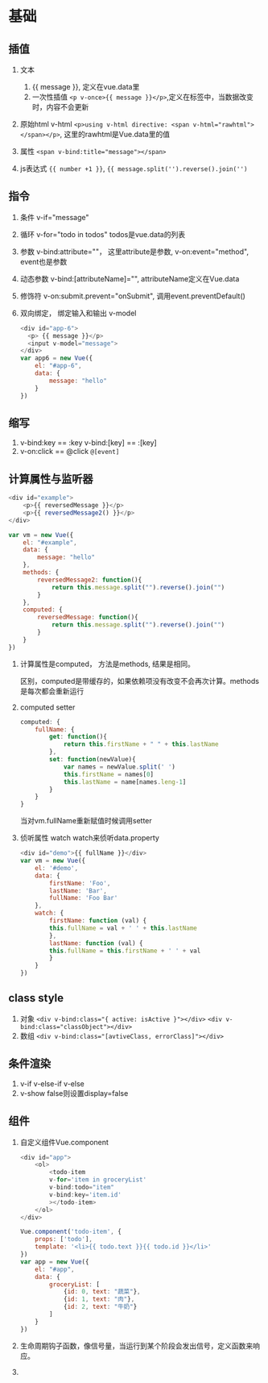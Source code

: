 # 基础
## 插值
1. 文本
   1. {{ message }}, 定义在vue.data里
   2. 一次性插值 `<p v-once>{{ message }}</p>`,定义在标签中，当数据改变时，内容不会更新
2. 原始html  v-html
   `<p>using v-html directive: <span v-html="rawhtml"></span></p>`, 这里的rawhtml是Vue.data里的值

3. 属性 `<span v-bind:title="message"></span>`
4. js表达式 `{{ number +1 }}`, `{{ message.split('').reverse().join('')`
## 指令
1. 条件 v-if="message"
2. 循环 v-for="todo in todos" todos是vue.data的列表
3. 参数 v-bind:attribute=""， 这里attribute是参数, v-on:event="method", event也是参数
4. 动态参数 v-bind:[attributeName]="", attributeName定义在Vue.data
5. 修饰符 v-on:submit.prevent="onSubmit", 调用event.preventDefault()
6. 双向绑定， 绑定输入和输出 v-model

    ```js
    <div id="app-6">
      <p> {{ message }}</p>
      <input v-model="message">
    </div>
    var app6 = new Vue({
        el: "#app-6",
        data: {
            message: "hello"
        }
    })  
    ```
## 缩写
1. v-bind:key == :key  v-bind:[key] == :[key]
2. v-on:click == @click  `@[event]`

## 计算属性与监听器

```js
<div id="example">
    <p>{{ reversedMessage }}</p>
    <p>{{ reversedMessage2() }}</p>
</div>

var vm = new Vue({
    el: "#example",
    data: {
        message: "hello"
    },
    methods: {
        reversedMessage2: function(){
            return this.message.split("").reverse().join("")
        }
    },
    computed: {
        reversedMessage: function(){
            return this.message.split("").reverse().join("")
        }
    }
})
```
1. 计算属性是computed， 方法是methods, 结果是相同。
  
    区别，computed是带缓存的，如果依赖项没有改变不会再次计算。methods是每次都会重新运行
2. computed setter

    ```js
    computed: {
        fullName: {
            get: function(){
                return this.firstName + " " + this.lastName
            },
            set: function(newValue){
                var names = newValue.split(' ')
                this.firstName = names[0]
                this.lastName = name[names.leng-1]
            }
        }
    }
    ```
    当对vm.fullName重新赋值时候调用setter

3. 侦听属性 watch
    watch来侦听data.property
    ```js
    <div id="demo">{{ fullName }}</div>
    var vm = new Vue({
        el: '#demo',
        data: {
            firstName: 'Foo',
            lastName: 'Bar',
            fullName: 'Foo Bar'
        },
        watch: {
            firstName: function (val) {
            this.fullName = val + ' ' + this.lastName
            },
            lastName: function (val) {
            this.fullName = this.firstName + ' ' + val
            }
        }
    })
    ```

## class style
1. 对象     `<div v-bind:class="{ active: isActive }"></div>`
            `<div v-bind:class="classObject"></div>`
2. 数组    `<div v-bind:class="[avtiveClass, errorClass]"></div>`

## 条件渲染
1. v-if v-else-if v-else
2. v-show  false则设置display=false
## 组件
1.  自定义组件Vue.component

    ```js
    <div id="app">
        <ol>
            <todo-item
            v-for='item in groceryList'
            v-bind:todo="item"
            v-bind:key='item.id'
            ></todo-item>
        </ol>
    </div>

    Vue.component('todo-item', {
        props: ['todo'],
        template: '<li>{{ todo.text }}{{ todo.id }}</li>'
    })
    var app = new Vue({
        el: "#app",
        data: {
            groceryList: [
                {id: 0, text: "蔬菜"},
                {id: 1, text: "肉"},
                {id: 2, text: "牛奶"}
            ]
        }
    })
    ```
2.  生命周期钩子函数，像信号量，当运行到某个阶段会发出信号，定义函数来响应。
3.  
